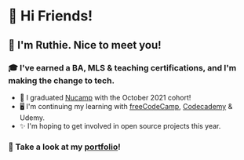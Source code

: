 # 🎉 Hi Friends! 

## 🌷 I'm Ruthie. Nice to meet you!

### 🎓 I've earned a BA, MLS & teaching certifications, and I'm making the change to tech. 

- 💖 I graduated [Nucamp](https://nucamp.co) with the October 2021 cohort! 
- 🖥️ I'm continuing my learning with [freeCodeCamp](https://freecodecamp.org/ruthiec), [Codecademy](https://www.codecademy.com/users/LilyRuthC/achievements) & Udemy. 
- ✨ I'm hoping to get involved in open source projects this year. 

### 🌟 Take a look at my [portfolio](https://ruthie.tech)! 
